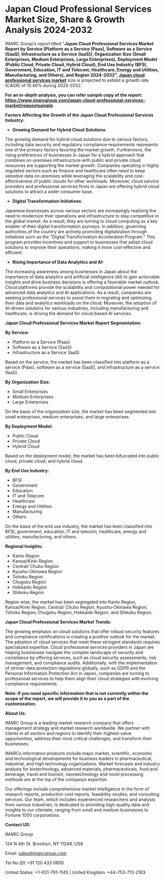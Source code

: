 ﻿# **Japan Cloud Professional Services Market Size, Share & Growth Analysis 2024-2032**
IMARC Group's report titled "**Japan Cloud Professional Services Market Report by Service (Platform as a Service (Paas), Software as a Service (SaaS), Infrastructure as a Service (IaaS)), Organization Size (Small Enterprises, Medium Enterprises, Large Enterprises), Deployment Model (Public Cloud, Private Cloud, Hybrid Cloud), End Use Industry (BFSI, Government, Education, IT and Telecom, Healthcare, Energy and Utilities, Manufacturing, and Others), and Region 2024-2032", [Japan cloud professional services market](https://www.imarcgroup.com/japan-cloud-professional-services-market)** size is projected to exhibit a growth rate (CAGR) of 15.49% during 2024-2032.

**For an in-depth analysis, you can refer sample copy of the report: <https://www.imarcgroup.com/japan-cloud-professional-services-market/requestsample>**

**Factors Affecting the Growth of the Japan Cloud Professional Services Industry:**

- **Growing Demand for Hybrid Cloud Solutions**:

The growing demand for hybrid cloud solutions due to various factors, including data security and regulatory compliance requirements represents one of the primary factors favoring the market growth. Furthermore, the rising preferences of businesses in Japan for a hybrid approach that combines on-premises infrastructure with public and private cloud resources are supporting the market growth. Companies operating in highly regulated sectors such as finance and healthcare often need to keep sensitive data on-premises while leveraging the scalability and cost-effectiveness of public clouds for other workloads. Moreover, cloud service providers and professional services firms in Japan are offering hybrid cloud solutions to attract a wider consumer base.

- **Digital Transformation Initiatives**:

Japanese businesses across various sectors are increasingly realizing the need to modernize their operations and infrastructure to stay competitive in the global market. As a result, they are turning to cloud computing as a key enabler of their digital transformation journeys. In addition, governing authorities of the country are actively promoting digitalization through initiatives such as the "Digital Transformation Acceleration Program." This program provides incentives and support to businesses that adopt cloud solutions to improve their operations, making it more cost-effective and efficient.

- **Rising Importance of Data Analytics and AI:**

The increasing awareness among businesses in Japan about the importance of data analytics and artificial intelligence (AI) to gain actionable insights and drive business decisions is offering a favorable market outlook. Cloud platforms provide the scalability and computational power needed for advanced data analytics and AI applications. As a result, companies are seeking professional services to assist them in migrating and optimizing their data and analytics workloads on the cloud. Moreover, the adoption of AI-driven solutions for various industries, including manufacturing and healthcare, is driving the demand for cloud-based AI services.

**Japan Cloud Professional Services Market Report Segmentation:**

**By Service:**

- Platform as a Service (Paas)
- Software as a Service (SaaS)
- Infrastructure as a Service (IaaS)

Based on the service, the market has been classified into platform as a service (Paas), software as a service (SaaS), and infrastructure as a service (IaaS).

**By Organization Size:**

- Small Enterprises
- Medium Enterprises
- Large Enterprises

On the basis of the organization size, the market has been segmented into small enterprises, medium enterprises, and large enterprises.

**By Deployment Model:**

- Public Cloud
- Private Cloud
- Hybrid Cloud

Based on the deployment model, the market has been bifurcated into public cloud, private cloud, and hybrid cloud.

**By End Use Industry:**

- BFSI
- Government
- Education
- IT and Telecom
- Healthcare
- Energy and Utilities
- Manufacturing
- Others

On the basis of the end use industry, the market has been classified into BFSI, government, education, IT and telecom, healthcare, energy and utilities, manufacturing, and others.

**Regional Insights:**

- Kanto Region
- Kansai/Kinki Region
- Central/ Chubu Region
- Kyushu-Okinawa Region
- Tohoku Region
- Chugoku Region
- Hokkaido Region
- Shikoku Region

Region wise, the market has been segregated into Kanto Region, Kansai/Kinki Region, Central/ Chubu Region, Kyushu-Okinawa Region, Tohoku Region, Chugoku Region, Hokkaido Region, and Shikoku Region.

**Japan Cloud Professional Services Market Trends:**

The growing emphasis on cloud solutions that offer robust security features and compliance certifications is creating a positive outlook for the market. The adoption of cloud services that meet these stringent standards requires specialized expertise. Cloud professional services providers in Japan are helping businesses navigate the complex landscape of security and compliance by offering services, such as cloud security assessments, risk management, and compliance audits. Additionally, with the implementation of stricter data protection regulations globally, such as GDPR and the Personal Information Protection Act in Japan, companies are turning to professional services to help them align their cloud strategies with evolving compliance requirements.

**Note: If you need specific information that is not currently within the scope of the report, we will provide it to you as a part of the customization.**

**About Us:**

IMARC Group is a leading market research company that offers management strategy and market research worldwide. We partner with clients in all sectors and regions to identify their highest-value opportunities, address their most critical challenges, and transform their businesses.

IMARCs information products include major market, scientific, economic and technological developments for business leaders in pharmaceutical, industrial, and high technology organizations. Market forecasts and industry analysis for biotechnology, advanced materials, pharmaceuticals, food and beverage, travel and tourism, nanotechnology and novel processing methods are at the top of the companys expertise.

Our offerings include comprehensive market intelligence in the form of research reports, production cost reports, feasibility studies, and consulting services. Our team, which includes experienced researchers and analysts from various industries, is dedicated to providing high-quality data and insights to our clientele, ranging from small and medium businesses to Fortune 1000 corporations.

**Contact US:**

IMARC Group

134 N 4th St. Brooklyn, NY 11249, USA

Email: sales@imarcgroup.com

Tel No:(D) +91 120 433 0800

United States: +1-631-791-1145 | United Kingdom: +44-753-713-2163
